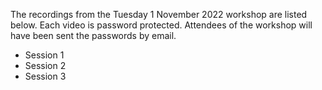 The recordings from the Tuesday 1 November 2022 workshop are listed below. Each video is password protected. Attendees of the workshop will have been sent the passwords by email.

* Session 1
* Session 2
* Session 3